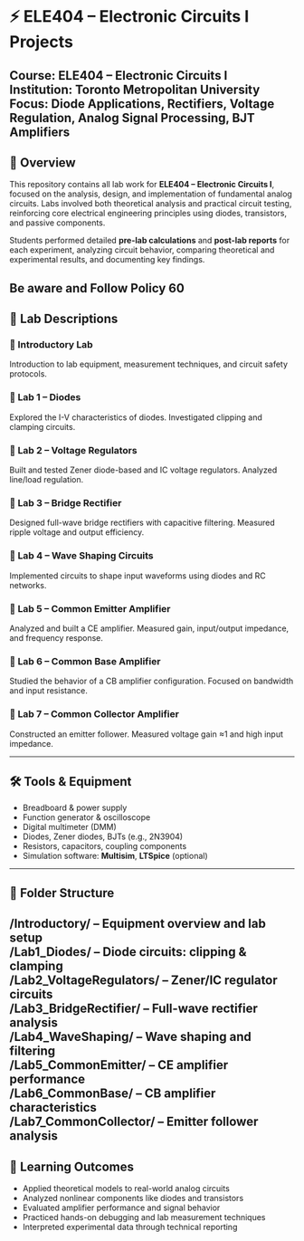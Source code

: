 # ⚡ ELE404 – Electronic Circuits I Projects  
**Course:** ELE404 – Electronic Circuits I  
**Institution:** Toronto Metropolitan University  
**Focus:** Diode Applications, Rectifiers, Voltage Regulation, Analog Signal Processing, BJT Amplifiers
---

## 📘 Overview

This repository contains all lab work for **ELE404 – Electronic Circuits I**, focused on the analysis, design, and implementation of fundamental analog circuits. Labs involved both theoretical analysis and practical circuit testing, reinforcing core electrical engineering principles using diodes, transistors, and passive components.

Students performed detailed **pre-lab calculations** and **post-lab reports** for each experiment, analyzing circuit behavior, comparing theoretical and experimental results, and documenting key findings.

Be aware and Follow Policy 60
---

## 🧪 Lab Descriptions

### 🔹 Introductory Lab  
Introduction to lab equipment, measurement techniques, and circuit safety protocols.

### 🔹 Lab 1 – Diodes  
Explored the I-V characteristics of diodes. Investigated clipping and clamping circuits.

### 🔹 Lab 2 – Voltage Regulators  
Built and tested Zener diode-based and IC voltage regulators. Analyzed line/load regulation.

### 🔹 Lab 3 – Bridge Rectifier  
Designed full-wave bridge rectifiers with capacitive filtering. Measured ripple voltage and output efficiency.

### 🔹 Lab 4 – Wave Shaping Circuits  
Implemented circuits to shape input waveforms using diodes and RC networks.

### 🔹 Lab 5 – Common Emitter Amplifier  
Analyzed and built a CE amplifier. Measured gain, input/output impedance, and frequency response.

### 🔹 Lab 6 – Common Base Amplifier  
Studied the behavior of a CB amplifier configuration. Focused on bandwidth and input resistance.

### 🔹 Lab 7 – Common Collector Amplifier  
Constructed an emitter follower. Measured voltage gain ≈1 and high input impedance.

---

## 🛠️ Tools & Equipment

- Breadboard & power supply  
- Function generator & oscilloscope  
- Digital multimeter (DMM)  
- Diodes, Zener diodes, BJTs (e.g., 2N3904)  
- Resistors, capacitors, coupling components  
- Simulation software: **Multisim**, **LTSpice** (optional)

---

## 📁 Folder Structure
/Introductory/            – Equipment overview and lab setup  
/Lab1_Diodes/             – Diode circuits: clipping & clamping  
/Lab2_VoltageRegulators/  – Zener/IC regulator circuits  
/Lab3_BridgeRectifier/    – Full-wave rectifier analysis  
/Lab4_WaveShaping/        – Wave shaping and filtering  
/Lab5_CommonEmitter/      – CE amplifier performance  
/Lab6_CommonBase/         – CB amplifier characteristics  
/Lab7_CommonCollector/    – Emitter follower analysis  
---

## 🎯 Learning Outcomes

- Applied theoretical models to real-world analog circuits  
- Analyzed nonlinear components like diodes and transistors  
- Evaluated amplifier performance and signal behavior  
- Practiced hands-on debugging and lab measurement techniques  
- Interpreted experimental data through technical reporting






